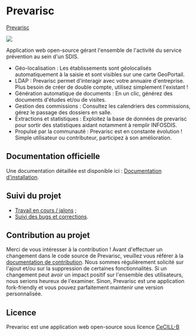 # Prevarisc

[Prevarisc](http://prevarisc.github.io)

![](http://prevarisc.github.io/img/screenshot.png)

Application web open-source gérant l'ensemble de l'activité du service prévention au sein d'un SDIS.

* Géo-localisation : Les établissements sont géolocalisés automatiquement à la saisie et sont visibles sur une carte GeoPortail.
* LDAP : Prevarisc permet d'interagir  avec votre annuaire d'entreprise. Plus besoin de créer de double compte, utilisez simplement l'existant !
* Génération automatique de documents : En un clic, générez des documents d'études et/ou de visites.
* Gestion des commissions : Consultez les calendriers des commissions, gérez le passage des dossiers en salle.
* Extractions et statistiques : Exploitez la base de données de prevarisc pour sortir des statistiques aidant notamment à remplir INFOSDIS.
* Propulsé par la communauté : Prevarisc est en constante évolution ! Simple utilisateur ou contributeur, participez à son amélioration.

## Documentation officielle

Une documentation détaillée est disponible ici : [Documentation d'installation](http://prevarisc.github.io/docs).

## Suivi du projet

* [Travail en cours / jalons](https://github.com/prevarisc/prevarisc/issues/milestones) ;
* [Suivi des bugs et corrections](https://github.com/prevarisc/prevarisc/issues).

## Contribution au projet

Merci de vous intéresser à la contribution ! Avant d'effectuer un changement dans le code source de Prevarisc, veuillez vous référer à la [documentation de contribution](https://github.com/SDIS62/prevarisc/blob/master/CONTRIBUTING.md).
Nous sommes régulièrement solicité sur l'ajout et/ou sur la suppression de certaines fonctionnalités. Si un changement peut avoir un impact positif sur l'ensemble des utilisateurs, nous serions heureux de l'examiner. Sinon, Prevarisc est une application fork-friendly et vous pouvez parfaitement maintenir une version personnalisée.

## Licence

Prevarisc est une application web open-source sous licence [CeCILL-B](http://www.cecill.info/licences/Licence_CeCILL-B_V1-fr.html)
